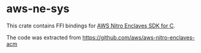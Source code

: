 # aws-ne-sys
This crate contains FFI bindings for [AWS Nitro Enclaves SDK for C](https://github.com/aws/aws-nitro-enclaves-sdk-c).

The code was extracted from https://github.com/aws/aws-nitro-enclaves-acm

